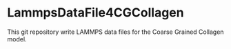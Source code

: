 # LammpsDataFile4CGCollagen
This git repository write LAMMPS data files for the Coarse Grained Collagen model.
